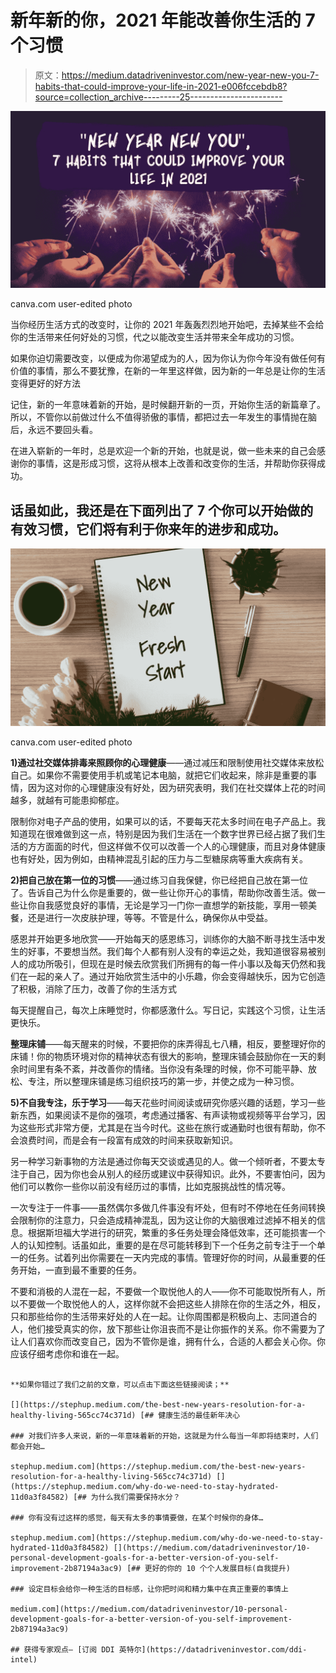 # 新年新的你，2021 年能改善你生活的 7 个习惯

> 原文：<https://medium.datadriveninvestor.com/new-year-new-you-7-habits-that-could-improve-your-life-in-2021-e006fccebdb8?source=collection_archive---------25----------------------->

![](img/132aeb86ad04a020130905abdde511de.png)

canva.com user-edited photo

当你经历生活方式的改变时，让你的 2021 年轰轰烈烈地开始吧，去掉某些不会给你的生活带来任何好处的习惯，代之以能改变生活并带来全年成功的习惯。

如果你迫切需要改变，以便成为你渴望成为的人，因为你认为你今年没有做任何有价值的事情，那么不要犹豫，在新的一年里这样做，因为新的一年总是让你的生活变得更好的好方法

记住，新的一年意味着新的开始，是时候翻开新的一页，开始你生活的新篇章了。所以，不管你以前做过什么不值得骄傲的事情，都把过去一年发生的事情抛在脑后，永远不要回头看。

在进入崭新的一年时，总是欢迎一个新的开始，也就是说，做一些未来的自己会感谢你的事情，这是形成习惯，这将从根本上改善和改变你的生活，并帮助你获得成功。

## 话虽如此，我还是在下面列出了 7 个你可以开始做的有效习惯，它们将有利于你来年的进步和成功。

![](img/1e65c2e5e7c2fd7a53b2f406773b0493.png)

canva.com user-edited photo

**1)通过社交媒体排毒来照顾你的心理健康**——通过减压和限制使用社交媒体来放松自己。如果你不需要使用手机或笔记本电脑，就把它们收起来，除非是重要的事情，因为这对你的心理健康没有好处，因为研究表明，我们在社交媒体上花的时间越多，就越有可能患抑郁症。

限制你对电子产品的使用，如果可以的话，不要每天花太多时间在电子产品上。我知道现在很难做到这一点，特别是因为我们生活在一个数字世界已经占据了我们生活的方方面面的时代，但这样做不仅可以改善一个人的心理健康，而且对身体健康也有好处，因为例如，由精神混乱引起的压力与二型糖尿病等重大疾病有关。

**2)把自己放在第一位的习惯**——通过练习自我保健，你已经把自己放在第一位了。告诉自己为什么你是重要的，做一些让你开心的事情，帮助你改善生活。做一些让你自我感觉良好的事情，无论是学习一门你一直想学的新技能，享用一顿美餐，还是进行一次皮肤护理，等等。不管是什么，确保你从中受益。

感恩并开始更多地欣赏——开始每天的感恩练习，训练你的大脑不断寻找生活中发生的好事，不要想当然。我们每个人都有别人没有的幸运之处，我知道很容易被别人的成功所吸引，但现在是时候去欣赏我们所拥有的每一件小事以及每天仍然和我们在一起的亲人了。通过开始欣赏生活中的小乐趣，你会变得越快乐，因为它创造了积极，消除了压力，改善了你的生活方式

每天提醒自己，每次上床睡觉时，你都感激什么。写日记，实践这个习惯，让生活更快乐。

**整理床铺**——每天醒来的时候，不要把你的床弄得乱七八糟，相反，要整理好你的床铺！你的物质环境对你的精神状态有很大的影响，整理床铺会鼓励你在一天的剩余时间里有条不紊，并改善你的情绪。当你没有条理的时候，你不可能平静、放松、专注，所以整理床铺是练习组织技巧的第一步，并使之成为一种习惯。

**5)不自我专注，乐于学习**——每天花些时间阅读或研究你感兴趣的话题，学习一些新东西，如果阅读不是你的强项，考虑通过播客、有声读物或视频等平台学习，因为这些形式非常方便，尤其是在当今时代。这些在旅行或通勤时也很有帮助，你不会浪费时间，而是会有一段富有成效的时间来获取新知识。

另一种学习新事物的方法是通过你每天交谈或遇见的人。做一个倾听者，不要太专注于自己，因为你也会从别人的经历或建议中获得知识。此外，不要害怕问，因为他们可以教你一些你以前没有经历过的事情，比如克服挑战性的情况等。

一次专注于一件事——虽然偶尔多做几件事没有坏处，但有时不停地在任务间转换会限制你的注意力，只会造成精神混乱，因为这让你的大脑很难过滤掉不相关的信息。根据斯坦福大学进行的研究，繁重的多任务处理会降低效率，还可能损害一个人的认知控制。话虽如此，重要的是在尽可能转移到下一个任务之前专注于一个单一的任务。试着列出你需要在一天内完成的事情。管理好你的时间，从最重要的任务开始，一直到最不重要的任务。

不要和消极的人混在一起，不要做一个取悦他人的人——你不可能取悦所有人，所以不要做一个取悦他人的人，这样你就不会把这些人排除在你的生活之外，相反，只和那些给你的生活带来好处的人在一起。让你周围都是积极向上、志同道合的人，他们接受真实的你，放下那些让你沮丧而不是让你振作的关系。你不需要为了让人们喜欢你而改变自己，因为不管你是谁，拥有什么，合适的人都会关心你。你应该仔细考虑你和谁在一起。

~~~~~~~~~~~~~~~~~~~~~~~~~~~~~~~~~~~~~~~~

**如果你错过了我们之前的文章，可以点击下面这些链接阅读；**

[](https://stephup.medium.com/the-best-new-years-resolution-for-a-healthy-living-565cc74c371d) [## 健康生活的最佳新年决心

### 对我们许多人来说，新的一年意味着新的开始，这就是为什么每当一年即将结束时，人们都会开始…

stephup.medium.com](https://stephup.medium.com/the-best-new-years-resolution-for-a-healthy-living-565cc74c371d) [](https://stephup.medium.com/why-do-we-need-to-stay-hydrated-11d0a3f84582) [## 为什么我们需要保持水分？

### 你有没有过这样的感觉，每天有太多的事情要做，在某个时候你的身体…

stephup.medium.com](https://stephup.medium.com/why-do-we-need-to-stay-hydrated-11d0a3f84582) [](https://medium.com/datadriveninvestor/10-personal-development-goals-for-a-better-version-of-you-self-improvement-2b87194a3ac9) [## 更好的你的 10 个个人发展目标(自我提升)

### 设定目标会给你一种生活的目标感，让你把时间和精力集中在真正重要的事情上

medium.com](https://medium.com/datadriveninvestor/10-personal-development-goals-for-a-better-version-of-you-self-improvement-2b87194a3ac9) 

## 获得专家观点— [订阅 DDI 英特尔](https://datadriveninvestor.com/ddi-intel)
